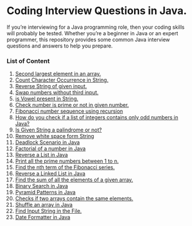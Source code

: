 # Coding Interview Questions in Java.

If you’re interviewing for a Java programming role, 
then your coding skills will probably be tested. 
Whether you’re a beginner in Java or an expert programmer, 
this repository provides some common Java interview questions and answers to help you prepare.

### List of Content

1. [Second largest element in an array.](src/array/SecondLargest.java)
2. [Count Character Occurrence in String.](src/string/CharacterOccurrenceCounter.java)
3. [Reverse String of given input.](src/string/ReverseString.java)
4. [Swap numbers without third input.](src/math/SwapNumbers.java)
5. [is Vowel present in String.](src/string/VowelInString.java)
6. [Check number is prime or not in given number.](src/math/PrimeNumber.java)
7. [Fibonacci number sequence using recursion](src/math/FibonacciSequence.java)
8. [How do you check if a list of integers contains only odd numbers in Java?](src/list/CheckOnlyOddNumbers.java)
9. [Is Given String a palindrome or not?](/src/string/CheckPalindromeString.java)
10. [Remove white space form String](/src/string/RemoveWhiteSpace.java)
11. [Deadlock Scenario in Java](/src/thread/Deadlock.java)
12. [Factorial of a number in Java](/src/math/Factorial.java)
13. [Reverse a List in Java](/src/list/ReverseList.java)
14. [Print all the prime numbers between 1 to n.](/src/math/PrintPrimeNumbers.java)
15. [Find the nth term of the Fibonacci series.](/src/math/NthFibonacciTerm.java)
16. [Reverse a Linked List in Java](/src/list/ReverseLinkedList.java)
17. [Find the sum of all the elements of a given array.](/src/array/SumOfArray.java)
18. [Binary Search in Java](/src/array/BinarySearch.java)
19. [Pyramid Patterns in Java](src/pattern/PyramidPatterns.java)
20. [Checks if two arrays contain the same elements.](src/array/CompareTwoArray.java)
21. [Shuffle an array in Java](src/array/ShuffleArray.java)
22. [Find Input String in the File.](src/file/FindInputString.java)
23. [Date Formatter in Java](src/date/DateFormatter.java)

[//]: # (19. [Partition in Java]&#40;/src/array/Partition.java&#41;)
